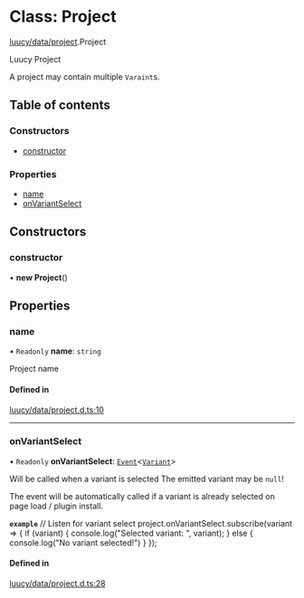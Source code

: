 # Class: Project

[luucy/data/project](../modules/luucy_data_project.md).Project

Luucy Project

A project may contain multiple `Varaint`s.

## Table of contents

### Constructors

- [constructor](luucy_data_project.Project.md#constructor)

### Properties

- [name](luucy_data_project.Project.md#name)
- [onVariantSelect](luucy_data_project.Project.md#onvariantselect)

## Constructors

### constructor

• **new Project**()

## Properties

### name

• `Readonly` **name**: `string`

Project name

#### Defined in

[luucy/data/project.d.ts:10](https://github.com/luucyadmin/luucy-types/blob/5fee54b/luucy/data/project.d.ts#L10)

___

### onVariantSelect

• `Readonly` **onVariantSelect**: [`Event`](luucy_event.Event.md)<[`Variant`](luucy_data_variant.Variant.md)\>

Will be called when a variant is selected
The emitted variant may be `null`!

The event will be automatically called if a variant is already selected on page load / plugin install.

**`example`**
//  Listen for variant select
project.onVariantSelect.subscribe(variant => {
    if (variant) {
        console.log("Selected variant: ", variant);
    } else {
        console.log("No variant selected!")
    }
});

#### Defined in

[luucy/data/project.d.ts:28](https://github.com/luucyadmin/luucy-types/blob/5fee54b/luucy/data/project.d.ts#L28)
